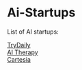 # Ai-Startups

List of AI startups:


<a href="https://daily.co">TryDaily</a> 
</br>
<a href="https://abby.gg">AI Therapy</a> 
</br>
<a href="https://cartesia.ai">Cartesia</a> 

